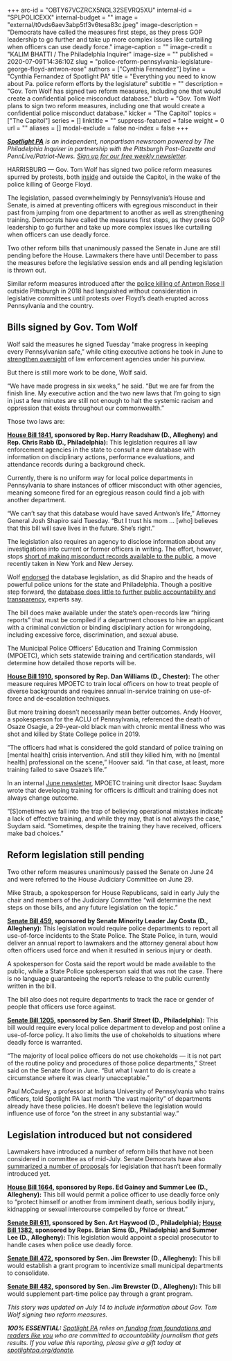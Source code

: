 +++
arc-id = "OBTY67VCZRCX5NGL32SEVRQ5XU"
internal-id = "SPLPOLICEXX"
internal-budget = ""
image = "external/t0vds6aev3abp5tf3v6tesa83c.jpeg"
image-description = "Democrats have called the measures first steps, as they press GOP leadership to go further and take up more complex issues like curtailing when officers can use deadly force."
image-caption = ""
image-credit = "KALIM BHATTI / The Philadelphia Inquirer"
image-size = ""
published = 2020-07-09T14:36:10Z
slug = "police-reform-pennsylvania-legislature-george-floyd-antwon-rose"
authors = ["Cynthia Fernandez"]
byline = "Cynthia Fernandez of Spotlight PA"
title = "Everything you need to know about Pa. police reform efforts by the legislature"
subtitle = ""
description = "Gov. Tom Wolf has signed two reform measures, including one that would create a confidential police misconduct database."
blurb = "Gov. Tom Wolf plans to sign two reform measures, including one that would create a confidential police misconduct database."
kicker = "The Capitol"
topics = ["The Capitol"]
series = []
linktitle = ""
suppress-featured = false
weight = 0
url = ""
aliases = []
modal-exclude = false
no-index = false
+++

<a href="https://lesspage.com/"><i><b>Spotlight PA</b></i></a><i> is an independent, nonpartisan newsroom powered by The Philadelphia Inquirer in partnership with the Pittsburgh Post-Gazette and PennLive/Patriot-News. </i><a href="https://lesspage.com/newsletters"><i>Sign up for our free weekly newsletter</i></a><i>.</i>

HARRISBURG — Gov. Tom Wolf has signed two police reform measures spurred by protests, both <a href="https://lesspage.com/news/2020/06/pennsylvania-george-floyd-protests-democrats-block-house-demand-action/" target=_blank>inside</a> and outside the Capitol, in the wake of the police killing of George Floyd.

The legislation, passed overwhelmingly by Pennsylvania’s House and Senate, is aimed at preventing officers with egregious misconduct in their past from jumping from one department to another as well as strengthening training. Democrats have called the measures first steps, as they press GOP leadership to go further and take up more complex issues like curtailing when officers can use deadly force.

Two other reform bills that unanimously passed the Senate in June are still pending before the House. Lawmakers there have until December to pass the measures before the legislative session ends and all pending legislation is thrown out. 

Similar reform measures introduced after the <a href="https://lesspage.com/news/2020/06/police-protest-pennsylvania-antwon-rose-use-of-force/" target=_blank>police killing of Antwon Rose II</a> outside Pittsburgh in 2018 had languished without consideration in legislative committees until protests over Floyd’s death erupted across Pennsylvania and the country.

## Bills signed by Gov. Tom Wolf

Wolf said the measures he signed Tuesday “make progress in keeping every Pennsylvanian safe,” while citing executive actions he took in June to <a href="https://lesspage.com/news/2020/06/pennsylvania-state-police-watchdog-tom-wolf-reform-george-floyd/" target=_blank>strengthen oversight</a> of law enforcement agencies under his purview. 

But there is still more work to be done, Wolf said.

“We have made progress in six weeks,” he said. “But we are far from the finish line. My executive action and the two new laws that I’m going to sign in just a few minutes are still not enough to halt the systemic racism and oppression that exists throughout our commonwealth.” 

Those two laws are:

<a href="https://www.legis.state.pa.us/cfdocs/billInfo/billInfo.cfm?sYear=2019&sInd=0&body=H&type=B&bn=1841"><b>House Bill 1841</b></a><b>, sponsored by Rep. Harry Readshaw (D., Allegheny) and Rep. Chris Rabb (D., Philadelphia):</b> This legislation requires all law enforcement agencies in the state to consult a new database with information on disciplinary actions, performance evaluations, and attendance records during a background check.

Currently, there is no uniform way for local police departments in Pennsylvania to share instances of officer misconduct with other agencies, meaning someone fired for an egregious reason could find a job with another department.

“We can’t say that this database would have saved Antwon’s life,” Attorney General Josh Shapiro said Tuesday. “But I trust his mom ... [who] believes that this bill will save lives in the future. She’s right.”

The legislation also requires an agency to disclose information about any investigations into current or former officers in writing. The effort, however, stops <a href="https://lesspage.com/news/2020/06/pennsylvania-police-misconduct-database-george-floyd/" target=_blank>short of making misconduct records available to the public</a>, a move recently taken in New York and New Jersey.

Wolf <a href="https://lesspage.com/news/2020/06/pennsylvania-state-police-watchdog-tom-wolf-reform-george-floyd/">endorsed</a> the database legislation, as did Shapiro and the heads of powerful police unions for the state and Philadelphia. Though a positive step forward, the <a href="https://lesspage.com/news/2020/06/antwon-rose-pennsylvania-police-misconduct-database/" target=_blank>database does little to further public accountability and transparency</a>, experts say.

The bill does make available under the state’s open-records law “hiring reports” that must be compiled if a department chooses to hire an applicant with a criminal conviction or binding disciplinary action for wrongdoing, including excessive force, discrimination, and sexual abuse.

The Municipal Police Officers’ Education and Training Commission (MPOETC), which sets statewide training and certification standards, will determine how detailed those reports will be.

<a href="https://www.legis.state.pa.us/cfdocs/billinfo/billinfo.cfm?syear=2019&sind=0&body=H&type=B&bn=1910"><b>House Bill 1910</b></a><b>, sponsored by Rep. Dan Williams (D., Chester): </b>The other measure requires MPOETC to train local officers on how to treat people of diverse backgrounds and requires annual in-service training on use-of-force and de-escalation techniques.

But more training doesn’t necessarily mean better outcomes. Andy Hoover, a spokesperson for the ACLU of Pennsylvania, referenced the death of Osaze Osagie, a 29-year-old black man with chronic mental illness who was shot and killed by State College police in 2019.

“The officers had what is considered the gold standard of police training on [mental health] crisis intervention. And still they killed him, with no [mental health] professional on the scene,” Hoover said. “In that case, at least, more training failed to save Osaze’s life.”

In an internal <a href="https://mpoetc.psp.pa.gov/MPOETC%20Newsletters/MPOETC_Newsletter_2020_06.pdf">June newsletter</a>, MPOETC training unit director Isaac Suydam wrote that developing training for officers is difficult and training does not always change outcome.

“[S]ometimes we fall into the trap of believing operational mistakes indicate a lack of effective training, and while they may, that is not always the case,” Suydam said. “Sometimes, despite the training they have received, officers make bad choices.”

## Reform legislation still pending

Two other reform measures unanimously passed the Senate on June 24 and were referred to the House Judiciary Committee on June 29.

Mike Straub, a spokesperson for House Republicans, said in early July the chair and members of the Judiciary Committee “will determine the next steps on those bills, and any future legislation on the topic.” 

<a href="https://www.legis.state.pa.us/cfdocs/billinfo/BillInfo.cfm?syear=2019&sind=0&body=S&type=B&bn=459"><b>Senate Bill 459</b></a><b>, sponsored by Senate Minority Leader Jay Costa (D., Allegheny):</b> This legislation would require police departments to report all use-of-force incidents to the State Police. The State Police, in turn, would deliver an annual report to lawmakers and the attorney general about how often officers used force and when it resulted in serious injury or death.

A spokesperson for Costa said the report would be made available to the public, while a State Police spokesperson said that was not the case. There is no language guaranteeing the report’s release to the public currently written in the bill.

The bill also does not require departments to track the race or gender of people that officers use force against.

<a href="https://www.legis.state.pa.us/cfdocs/billinfo/billinfo.cfm?syear=2019&sind=0&body=S&type=B&bn=1205"><b>Senate Bill 1205</b></a><b>, sponsored by Sen. Sharif Street (D., Philadelphia):</b> This bill would require every local police department to develop and post online a use-of-force policy. It also limits the use of chokeholds to situations where deadly force is warranted.

“The majority of local police officers do not use chokeholds — it is not part of the routine policy and procedures of those police departments,” Street said on the Senate floor in June. “But what I want to do is create a circumstance where it was clearly unacceptable.”

Paul McCauley, a professor at Indiana University of Pennsylvania who trains officers, told Spotlight PA last month “the vast majority” of departments already have these policies. He doesn’t believe the legislation would influence use of force “on the street in any substantial way.”

## Legislation introduced but not considered

Lawmakers have introduced a number of reform bills that have not been considered in committee as of mid-July. Senate Democrats have also <a href="https://www.pasenate.com/reform/" target=_blank>summarized a number of proposals</a> for legislation that hasn’t been formally introduced yet.

<a href="https://www.legis.state.pa.us/cfdocs/billinfo/billinfo.cfm?syear=2019&sind=0&body=H&type=B&bn=1664" target=_blank><b>House Bill 1664</b></a><b>, sponsored by Reps. Ed Gainey and Summer Lee (D., Allegheny):</b> This bill would permit a police officer to use deadly force only to “protect himself or another from imminent death, serious bodily injury, kidnapping or sexual intercourse compelled by force or threat.”

<a href="https://www.legis.state.pa.us//cfdocs/Legis/CSM/showMemoPublic.cfm?chamber=S&SPick=20190&cosponId=27013" target=_blank><b>Senate Bill 611</b></a><b>, sponsored by Sen. Art Haywood (D., Philadelphia); </b><a href="https://www.legis.state.pa.us/cfdocs/billinfo/billinfo.cfm?syear=2019&sind=0&body=H&type=B&bn=1382" target=_blank><b>House Bill 1382</b></a><b>, sponsored by Reps. Brian Sims (D., Philadelphia) and Summer Lee (D., Allegheny): </b>This legislation would appoint a special prosecutor to handle cases when police use deadly force.

<a href="https://www.legis.state.pa.us/cfdocs/billInfo/BillInfo.cfm?syear=2019&sind=0&body=S&type=B&bn=472" target=_blank><b>Senate Bill 472</b></a><b>, sponsored by Sen. Jim Brewster (D., Allegheny):</b> This bill would establish a grant program to incentivize small municipal departments to consolidate.

<a href="https://www.legis.state.pa.us/cfdocs/billInfo/billInfo.cfm?sYear=2019&sInd=0&body=S&type=B&bn=0482" target=_blank><b>Senate Bill 482</b></a><b>, sponsored by Sen. Jim Brewster (D., Allegheny): </b>This bill would supplement part-time police pay through a grant program.

<i>This story was updated on July 14 to include information about Gov. Tom Wolf signing two reform measures.</i>

<i><b>100% ESSENTIAL:</b></i> <a href="https://lesspage.com/"><i>Spotlight PA</i></a><i> relies on</i><a href="https://lesspage.com/support"><i> funding from foundations and readers like you</i></a><i> who are committed to accountability journalism that gets results. If you value this reporting, please give a gift today at </i><a href="http://spotlightpa.org/donate"><i>spotlightpa.org/donate</i></a><i>.</i>
